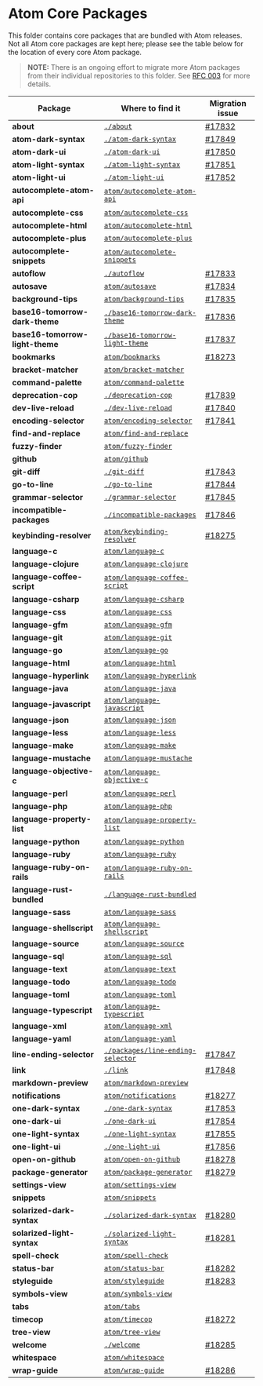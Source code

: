 # Atom Core Packages

This folder contains core packages that are bundled with Atom releases. Not all Atom core packages are kept here; please
see the table below for the location of every core Atom package.

> **NOTE:** There is an ongoing effort to migrate more Atom packages from their individual repositories to this folder.
> See [RFC 003](https://github.com/atom/atom/blob/master/docs/rfcs/003-consolidate-core-packages.md) for more details.

| Package                         | Where to find it                                                 | Migration issue                                     |
| ------------------------------- | ---------------------------------------------------------------- | --------------------------------------------------- |
| **about**                       | [`./about`](./about)                                             | [#17832](https://github.com/atom/atom/issues/17832) |
| **atom-dark-syntax**            | [`./atom-dark-syntax`](./atom-dark-syntax)                       | [#17849](https://github.com/atom/atom/issues/17849) |
| **atom-dark-ui**                | [`./atom-dark-ui`](./atom-dark-ui)                               | [#17850](https://github.com/atom/atom/issues/17850) |
| **atom-light-syntax**           | [`./atom-light-syntax`](./atom-light-syntax)                     | [#17851](https://github.com/atom/atom/issues/17851) |
| **atom-light-ui**               | [`./atom-light-ui`](./atom-light-ui)                             | [#17852](https://github.com/atom/atom/issues/17852) |
| **autocomplete-atom-api**       | [`atom/autocomplete-atom-api`][autocomplete-atom-api]            |                                                     |
| **autocomplete-css**            | [`atom/autocomplete-css`][autocomplete-css]                      |                                                     |
| **autocomplete-html**           | [`atom/autocomplete-html`][autocomplete-html]                    |                                                     |
| **autocomplete-plus**           | [`atom/autocomplete-plus`][autocomplete-plus]                    |                                                     |
| **autocomplete-snippets**       | [`atom/autocomplete-snippets`][autocomplete-snippets]            |                                                     |
| **autoflow**                    | [`./autoflow`](./autoflow)                                       | [#17833](https://github.com/atom/atom/issues/17833) |
| **autosave**                    | [`atom/autosave`][autosave]                                      | [#17834](https://github.com/atom/atom/issues/17834) |
| **background-tips**             | [`atom/background-tips`][background-tips]                        | [#17835](https://github.com/atom/atom/issues/17835) |
| **base16-tomorrow-dark-theme**  | [`./base16-tomorrow-dark-theme`](./base16-tomorrow-dark-theme)   | [#17836](https://github.com/atom/atom/issues/17836) |
| **base16-tomorrow-light-theme** | [`./base16-tomorrow-light-theme`](./base16-tomorrow-light-theme) | [#17837](https://github.com/atom/atom/issues/17837) |
| **bookmarks**                   | [`atom/bookmarks`][bookmarks]                                    | [#18273](https://github.com/atom/atom/issues/18273) |
| **bracket-matcher**             | [`atom/bracket-matcher`][bracket-matcher]                        |                                                     |
| **command-palette**             | [`atom/command-palette`][command-palette]                        |                                                     |
| **deprecation-cop**             | [`./deprecation-cop`](./deprecation-cop)                         | [#17839](https://github.com/atom/atom/issues/17839) |
| **dev-live-reload**             | [`./dev-live-reload`](dev-live-reload)                           | [#17840](https://github.com/atom/atom/issues/17840) |
| **encoding-selector**           | [`atom/encoding-selector`][encoding-selector]                    | [#17841](https://github.com/atom/atom/issues/17841) |
| **find-and-replace**            | [`atom/find-and-replace`][find-and-replace]                      |                                                     |
| **fuzzy-finder**                | [`atom/fuzzy-finder`][fuzzy-finder]                              |                                                     |
| **github**                      | [`atom/github`][github]                                          |                                                     |
| **git-diff**                    | [`./git-diff`](./git-diff)                                       | [#17843](https://github.com/atom/atom/issues/17843) |
| **go-to-line**                  | [`./go-to-line`](./go-to-line)                                   | [#17844](https://github.com/atom/atom/issues/17844) |
| **grammar-selector**            | [`./grammar-selector`](./grammar-selector)                       | [#17845](https://github.com/atom/atom/issues/17845) |
| **incompatible-packages**       | [`./incompatible-packages`](./incompatible-packages)             | [#17846](https://github.com/atom/atom/issues/17846) |
| **keybinding-resolver**         | [`atom/keybinding-resolver`][keybinding-resolver]                | [#18275](https://github.com/atom/atom/issues/18275) |
| **language-c**                  | [`atom/language-c`][language-c]                                  |                                                     |
| **language-clojure**            | [`atom/language-clojure`][language-clojure]                      |                                                     |
| **language-coffee-script**      | [`atom/language-coffee-script`][language-coffee-script]          |                                                     |
| **language-csharp**             | [`atom/language-csharp`][language-csharp]                        |                                                     |
| **language-css**                | [`atom/language-css`][language-css]                              |                                                     |
| **language-gfm**                | [`atom/language-gfm`][language-gfm]                              |                                                     |
| **language-git**                | [`atom/language-git`][language-git]                              |                                                     |
| **language-go**                 | [`atom/language-go`][language-go]                                |                                                     |
| **language-html**               | [`atom/language-html`][language-html]                            |                                                     |
| **language-hyperlink**          | [`atom/language-hyperlink`][language-hyperlink]                  |                                                     |
| **language-java**               | [`atom/language-java`][language-java]                            |                                                     |
| **language-javascript**         | [`atom/language-javascript`][language-javascript]                |                                                     |
| **language-json**               | [`atom/language-json`][language-json]                            |                                                     |
| **language-less**               | [`atom/language-less`][language-less]                            |                                                     |
| **language-make**               | [`atom/language-make`][language-make]                            |                                                     |
| **language-mustache**           | [`atom/language-mustache`][language-mustache]                    |                                                     |
| **language-objective-c**        | [`atom/language-objective-c`][language-objective-c]              |                                                     |
| **language-perl**               | [`atom/language-perl`][language-perl]                            |                                                     |
| **language-php**                | [`atom/language-php`][language-php]                              |                                                     |
| **language-property-list**      | [`atom/language-property-list`][language-property-list]          |                                                     |
| **language-python**             | [`atom/language-python`][language-python]                        |                                                     |
| **language-ruby**               | [`atom/language-ruby`][language-ruby]                            |                                                     |
| **language-ruby-on-rails**      | [`atom/language-ruby-on-rails`][language-ruby-on-rails]          |                                                     |
| **language-rust-bundled**       | [`./language-rust-bundled`](./language-rust-bundled)             |                                                     |
| **language-sass**               | [`atom/language-sass`][language-sass]                            |                                                     |
| **language-shellscript**        | [`atom/language-shellscript`][language-shellscript]              |                                                     |
| **language-source**             | [`atom/language-source`][language-source]                        |                                                     |
| **language-sql**                | [`atom/language-sql`][language-sql]                              |                                                     |
| **language-text**               | [`atom/language-text`][language-text]                            |                                                     |
| **language-todo**               | [`atom/language-todo`][language-todo]                            |                                                     |
| **language-toml**               | [`atom/language-toml`][language-toml]                            |                                                     |
| **language-typescript**         | [`atom/language-typescript`][language-typescript]                |                                                     |
| **language-xml**                | [`atom/language-xml`][language-xml]                              |                                                     |
| **language-yaml**               | [`atom/language-yaml`][language-yaml]                            |                                                     |
| **line-ending-selector**        | [`./packages/line-ending-selector`](./line-ending-selector)      | [#17847](https://github.com/atom/atom/issues/17847) |
| **link**                        | [`./link`](./link)                                               | [#17848](https://github.com/atom/atom/issues/17848) |
| **markdown-preview**            | [`atom/markdown-preview`][markdown-preview]                      |                                                     |
| **notifications**               | [`atom/notifications`][notifications]                            | [#18277](https://github.com/atom/atom/issues/18277) |
| **one-dark-syntax**             | [`./one-dark-syntax`](./one-dark-syntax)                         | [#17853](https://github.com/atom/atom/issues/17853) |
| **one-dark-ui**                 | [`./one-dark-ui`](./one-dark-ui)                                 | [#17854](https://github.com/atom/atom/issues/17854) |
| **one-light-syntax**            | [`./one-light-syntax`](./one-light-syntax)                       | [#17855](https://github.com/atom/atom/issues/17855) |
| **one-light-ui**                | [`./one-light-ui`](./one-light-ui)                               | [#17856](https://github.com/atom/atom/issues/17856) |
| **open-on-github**              | [`atom/open-on-github`][open-on-github]                          | [#18278](https://github.com/atom/atom/issues/18278) |
| **package-generator**           | [`atom/package-generator`][package-generator]                    | [#18279](https://github.com/atom/atom/issues/18279) |
| **settings-view**               | [`atom/settings-view`][settings-view]                            |                                                     |
| **snippets**                    | [`atom/snippets`][snippets]                                      |                                                     |
| **solarized-dark-syntax**       | [`./solarized-dark-syntax`](./solarized-dark-syntax)             | [#18280](https://github.com/atom/atom/issues/18280) |
| **solarized-light-syntax**      | [`./solarized-light-syntax`](./solarized-light-syntax)           | [#18281](https://github.com/atom/atom/issues/18281) |
| **spell-check**                 | [`atom/spell-check`][spell-check]                                |                                                     |
| **status-bar**                  | [`atom/status-bar`][status-bar]                                  | [#18282](https://github.com/atom/atom/issues/18282) |
| **styleguide**                  | [`atom/styleguide`][styleguide]                                  | [#18283](https://github.com/atom/atom/issues/18283) |
| **symbols-view**                | [`atom/symbols-view`][symbols-view]                              |                                                     |
| **tabs**                        | [`atom/tabs`][tabs]                                              |                                                     |
| **timecop**                     | [`atom/timecop`][timecop]                                        | [#18272](https://github.com/atom/atom/issues/18272) |
| **tree-view**                   | [`atom/tree-view`][tree-view]                                    |                                                     |
| **welcome**                     | [`./welcome`](./welcome)                                         | [#18285](https://github.com/atom/atom/issues/18285) |
| **whitespace**                  | [`atom/whitespace`][whitespace]                                  |                                                     |
| **wrap-guide**                  | [`atom/wrap-guide`][wrap-guide]                                  | [#18286](https://github.com/atom/atom/issues/18286) |

[autocomplete-atom-api]: https://github.com/atom/autocomplete-atom-api
[autocomplete-css]: https://github.com/atom/autocomplete-css
[autocomplete-html]: https://github.com/atom/autocomplete-html
[autocomplete-plus]: https://github.com/atom/autocomplete-plus
[autocomplete-snippets]: https://github.com/atom/autocomplete-snippets
[autosave]: https://github.com/atom/autosave
[background-tips]: https://github.com/atom/background-tips
[bookmarks]: https://github.com/atom/bookmarks
[bracket-matcher]: https://github.com/atom/bracket-matcher
[command-palette]: https://github.com/atom/command-palette
[encoding-selector]: https://github.com/atom/encoding-selector
[find-and-replace]: https://github.com/atom/find-and-replace
[fuzzy-finder]: https://github.com/atom/fuzzy-finder
[github]: https://github.com/atom/github
[keybinding-resolver]: https://github.com/atom/keybinding-resolver
[language-c]: https://github.com/atom/language-c
[language-clojure]: https://github.com/atom/language-clojure
[language-coffee-script]: https://github.com/atom/language-coffee-script
[language-csharp]: https://github.com/atom/language-csharp
[language-css]: https://github.com/atom/language-css
[language-gfm]: https://github.com/atom/language-gfm
[language-git]: https://github.com/atom/language-git
[language-go]: https://github.com/atom/language-go
[language-html]: https://github.com/atom/language-html
[language-hyperlink]: https://github.com/atom/language-hyperlink
[language-java]: https://github.com/atom/language-java
[language-javascript]: https://github.com/atom/language-javascript
[language-json]: https://github.com/atom/language-json
[language-less]: https://github.com/atom/language-less
[language-make]: https://github.com/atom/language-make
[language-mustache]: https://github.com/atom/language-mustache
[language-objective-c]: https://github.com/atom/language-objective-c
[language-perl]: https://github.com/atom/language-perl
[language-php]: https://github.com/atom/language-php
[language-property-list]: https://github.com/atom/language-property-list
[language-python]: https://github.com/atom/language-python
[language-ruby]: https://github.com/atom/language-ruby
[language-ruby-on-rails]: https://github.com/atom/language-ruby-on-rails
[language-sass]: https://github.com/atom/language-sass
[language-shellscript]: https://github.com/atom/language-shellscript
[language-source]: https://github.com/atom/language-source
[language-sql]: https://github.com/atom/language-sql
[language-text]: https://github.com/atom/language-text
[language-todo]: https://github.com/atom/language-todo
[language-toml]: https://github.com/atom/language-toml
[language-typescript]: https://github.com/atom/language-typescript
[language-xml]: https://github.com/atom/language-xml
[language-yaml]: https://github.com/atom/language-yaml
[markdown-preview]: https://github.com/atom/markdown-preview
[notifications]: https://github.com/atom/notifications
[open-on-github]: https://github.com/atom/open-on-github
[package-generator]: https://github.com/atom/package-generator
[settings-view]: https://github.com/atom/settings-view
[snippets]: https://github.com/atom/snippets
[spell-check]: https://github.com/atom/spell-check
[status-bar]: https://github.com/atom/status-bar
[styleguide]: https://github.com/atom/styleguide
[symbols-view]: https://github.com/atom/symbols-view
[tabs]: https://github.com/atom/tabs
[timecop]: https://github.com/atom/timecop
[tree-view]: https://github.com/atom/tree-view
[whitespace]: https://github.com/atom/whitespace
[wrap-guide]: https://github.com/atom/wrap-guide
